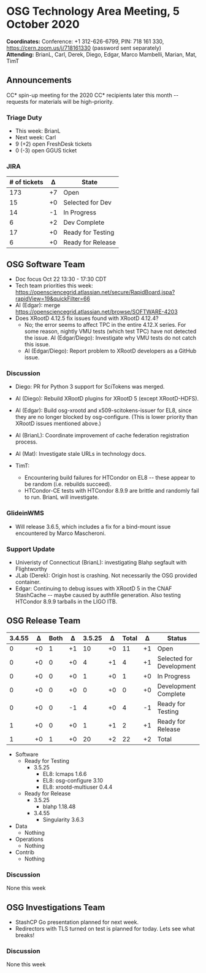 # OSG Technology Area Meeting,  5 October 2020

**Coordinates:** Conference: +1 312-626-6799, PIN: 718 161 330, <https://cern.zoom.us/j/718161330> (password sent separately)  
**Attending:**   BrianL, Carl, Derek, Diego, Edgar, Marco Mambelli, Marian, Mat, TimT

## Announcements

CC* spin-up meeting for the 2020 CC* recipients later this month -- requests for materials will be high-priority.

### Triage Duty

-   This week: BrianL
-   Next week: Carl
-   9 (+2) open FreshDesk tickets
-   0 (-3) open GGUS ticket


### JIRA

| # of tickets | &Delta; | State             |
|------------ |------- |----------------- |
| 173          | +7      | Open              |
| 15           | +0      | Selected for Dev  |
| 14           | -1      | In Progress       |
| 6            | +2      | Dev Complete      |
| 17           | +0      | Ready for Testing |
| 6            | +0      | Ready for Release |


## OSG Software Team

-   Doc focus Oct 22 13:30 - 17:30 CDT
-   Tech team priorities this week: <https://opensciencegrid.atlassian.net/secure/RapidBoard.jspa?rapidView=19&quickFilter=66>
-   AI (Edgar): merge <https://opensciencegrid.atlassian.net/browse/SOFTWARE-4203>
-   Does XRootD 4.12.5 fix issues found with XRootD 4.12.4?
    -   No; the error seems to affect TPC in the entire 4.12.X series.
        For some reason, nightly VMU tests (which test TPC) have not detected the issue.
        AI (Edgar/Diego): Investigate why VMU tests do not catch this issue.
    -   AI (Edgar/Diego): Report problem to XRootD developers as a GitHub issue.


### Discussion

-   Diego: PR for Python 3 support for SciTokens was merged.
-   AI (Diego): Rebuild XRootD plugins for XRootD 5 (except XRootD-HDFS).
-   AI (Edgar): Build osg-xrootd and x509-scitokens-issuer for EL8, since they are no longer blocked by osg-configure.
    (This is lower priority than XRootD issues mentioned above.)
-   AI (BrianL): Coordinate improvement of cache federation registration process.
-   AI (Mat): Investigate stale URLs in technology docs.

-   TimT:
    -   Encountering build failures for HTCondor on EL8 -- these appear to be random (i.e. rebuilds succeed).
    -   HTCondor-CE tests with HTCondor 8.9.9 are brittle and randomly fail to run.
        BrianL will investigate.

### GlideinWMS

-   Will release 3.6.5, which includes a fix for a bind-mount issue encountered by Marco Mascheroni.


### Support Update

-   Univeristy of Connecticut (BrianL): investigating Blahp segfault with Flightworthy
-   JLab (Derek): Origin host is crashing.  Not necessarily the OSG provided container.
-   Edgar: Continuing to debug issues with XRootD 5 in the CNAF StashCache -- maybe caused by authfile generation.
    Also testing HTCondor 8.9.9 tarballs in the LIGO ITB.

## OSG Release Team

| 3.4.55 | &Delta; | Both | &Delta; | 3.5.25 | &Delta; | Total | &Delta; | Status                   |
| ------ | ------- | ---- | ------- | ------ | ------- | ----- | ------- | ------------------------ |
| 0      | +0      | 1    | +1      | 10     | +0      | 11    | +1      | Open                     |
| 0      | +0      | 0    | +0      | 4      | +1      | 4     | +1      | Selected for Development |
| 0      | +0      | 0    | +0      | 1      | +0      | 1     | +0      | In Progress              |
| 0      | +0      | 0    | +0      | 0      | +0      | 0     | +0      | Development Complete     |
| 0      | +0      | 0    | -1      | 4      | +0      | 4     | -1      | Ready for Testing        |
| 1      | +0      | 0    | +0      | 1      | +1      | 2     | +1      | Ready for Release        |
| 1      | +0      | 1    | +0      | 20     | +2      | 22    | +2      | Total                    |

-   Software  
    -   Ready for Testing  
        -   3.5.25  
            -   EL8: lcmaps 1.6.6
            -   EL8: osg-configure 3.10
            -   EL8: xrootd-multiuser 0.4.4
    -   Ready for Release  
        -   3.5.25  
            -   blahp 1.18.48
        -   3.4.55  
            -   Singularity 3.6.3
-   Data  
    -   Nothing
-   Operations  
    -   Nothing
-   Contrib  
    -   Nothing


### Discussion

None this week


## OSG Investigations Team

-   StashCP Go presentation planned for next week.
-   Redirectors with TLS turned on test is planned for today.  Lets see what breaks!


### Discussion

None this week
